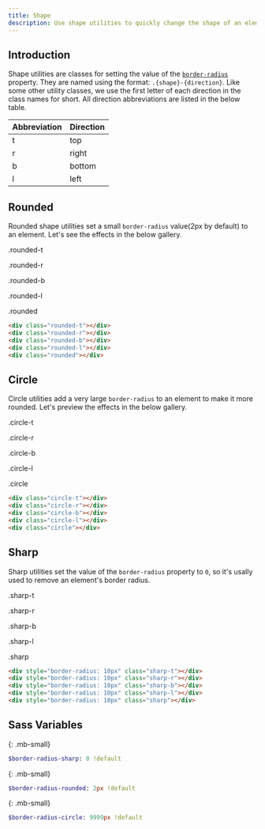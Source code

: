 ```yaml
---
title: Shape
description: Use shape utilities to quickly change the shape of an element.
---
```



## Introduction
Shape utilities are classes for setting the value of the [`border-radius`](https://developer.mozilla.org/en-US/docs/Web/CSS/border-radius) property. They are named using the format: `.{shape}-{direction}`. Like some other utility classes, we use the first letter of each direction in the class names for short. All direction abbreviations are listed in the below table.

<div class="table table-border my-small">
  <table>
    <thead>
      <tr><th>Abbreviation</th><th>Direction</th></tr>
    </thead>
    <tbody>
      <tr><td>t</td><td>top</td></tr>
      <tr><td>r</td><td>right</td></tr>
      <tr><td>b</td><td>bottom</td></tr>
      <tr><td>l</td><td>left</td></tr>
    </tbody>
  </table>
</div>

## Rounded
Rounded shape utilities set a small `border-radius` value(2px by default) to an element. Let's see the effects in the below gallery.

<div class="d-flex example">
  <div class="mr-small mb-small">
    <div class="p-medium rounded-t bc-primary"></div>
    <p class="p6 ta-center">.rounded-t</p>
  </div>
  <div class="mr-small mb-small">
    <div class="p-medium rounded-r bc-primary"></div>
    <p class="p6 ta-center">.rounded-r</p>
  </div>
  <div class="mr-small mb-small">
    <div class="p-medium rounded-b bc-primary"></div>
    <p class="p6 ta-center">.rounded-b</p>
  </div>
  <div class="mr-small mb-small">
    <div class="p-medium rounded-l bc-primary"></div>
    <p class="p6 ta-center">.rounded-l</p>
  </div>
  <div class="mb-small">
    <div class="p-medium rounded bc-primary"></div>
    <p class="p6 ta-center">.rounded</p>
  </div>
</div>

``` html
<div class="rounded-t"></div>
<div class="rounded-r"></div>
<div class="rounded-b"></div>
<div class="rounded-l"></div>
<div class="rounded"></div>
```



## Circle
Circle utilities add a very large `border-radius` to an element to make it more rounded. Let's preview the effects in the below gallery.

<div class="d-flex example">
  <div class="mr-small mb-small">
    <div class="p-medium circle-t bc-primary"></div>
    <p class="p6 ta-center">.circle-t</p>
  </div>
  <div class="mr-small mb-small">
    <div class="p-medium circle-r bc-primary"></div>
    <p class="p6 ta-center">.circle-r</p>
  </div>
  <div class="mr-small mb-small">
    <div class="p-medium circle-b bc-primary"></div>
    <p class="p6 ta-center">.circle-b</p>
  </div>
  <div class="mr-small mb-small">
    <div class="p-medium circle-l bc-primary"></div>
    <p class="p6 ta-center">.circle-l</p>
  </div>
  <div class="mb-small">
    <div class="p-medium circle bc-primary"></div>
    <p class="p6 ta-center">.circle</p>
  </div>
</div>

``` html
<div class="circle-t"></div>
<div class="circle-r"></div>
<div class="circle-b"></div>
<div class="circle-l"></div>
<div class="circle"></div>
```



## Sharp
Sharp utilities set the value of the `border-radius` property to `0`, so it's usally used to remove an element's border radius.

<div class="d-flex example">
  <div class="mr-small mb-small">
    <div style="border-radius: 10px" class="p-medium sharp-t bc-primary"></div>
    <p class="p6 ta-center">.sharp-t</p>
  </div>
  <div class="mr-small mb-small">
    <div style="border-radius: 10px" class="p-medium sharp-r bc-primary"></div>
    <p class="p6 ta-center">.sharp-r</p>
  </div>
  <div class="mr-small mb-small">
    <div style="border-radius: 10px" class="p-medium sharp-b bc-primary"></div>
    <p class="p6 ta-center">.sharp-b</p>
  </div>
  <div class="mr-small mb-small">
    <div style="border-radius: 10px" class="p-medium sharp-l bc-primary"></div>
    <p class="p6 ta-center">.sharp-l</p>
  </div>
  <div class="mb-small">
    <div style="border-radius: 10px" class="p-medium sharp bc-primary"></div>
    <p class="p6 ta-center">.sharp</p>
  </div>
</div>

``` html
<div style="border-radius: 10px" class="sharp-t"></div>
<div style="border-radius: 10px" class="sharp-r"></div>
<div style="border-radius: 10px" class="sharp-b"></div>
<div style="border-radius: 10px" class="sharp-l"></div>
<div style="border-radius: 10px" class="sharp"></div>
```



## Sass Variables
{: .mb-small}

``` sass
$border-radius-sharp: 0 !default
```
{: .mb-small}

``` sass
$border-radius-rounded: 2px !default
```
{: .mb-small}

``` sass
$border-radius-circle: 9999px !default
```
